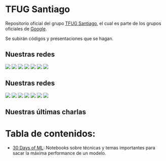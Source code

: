 # TFUG Santiago 
 Repositorio oficial del grupo [TFUG Santiago](https://www.meetup.com/es/TensorFlow-Santiago/), el cual es parte de los grupos oficiales de [Google](https://www.tensorflow.org/community/groups?authuser=1).
 
 Se subirán códigos y presentaciones que se hagan.
 
 ## Nuestras redes 
 [![][badge-meetup]][url-meetup] [![][badge-linkedin]][url-linkedin] [![][badge-youtube]][url-youtube] [![][badge-twitter]][url-twitter] [![][badge-slack]][url-slack] [![][badge-discord]][url-discord] [![][badge-telegram]][url-telegram]
 
 ## Nuestras redes 
 [![][badge-meetup-full]][url-meetup] [![][badge-linkedin-full]][url-linkedin] [![][badge-youtube-full]][url-youtube] [![][badge-twitter-full]][url-twitter] [![][badge-slack]][url-slack] [![][badge-discord-full]][url-discord] [![][badge-telegram-full]][url-telegram]

## Nuestras últimas charlas 
<!-- YOUTUBE:START -->
<!-- YOUTUBE:END -->
 
 # Tabla de contenidos:
 
 - [30 Days of ML](https://github.com/danpereda/TFUG_Santiago/tree/main/30%20Days%20of%20ML): Notebooks sobre técnicas y temas importantes para sacar la máxima performance de un modelo.

<!-- Badges and links -->
[badge-linkedin-full]: https://img.shields.io/static/v1?label=TensorFlow%20and%20ML%20User%20Group%20Santiago&message=LinkedIn&style=for-the-badge&logo=linkedin&color=0A66C2 
[badge-linkedin]: https://img.shields.io/static/v1?label=&message=LinkedIn&style=for-the-badge&logo=linkedin&color=0A66C2
[url-linkedin]: https://www.linkedin.com/company/tensorflow-user-group-santiago

[badge-slack]: https://img.shields.io/static/v1?label=%20&message=Slack&style=for-the-badge&logo=slack&color=4A154B 
[url-slack]: https://join.slack.com/t/tensorflow-chile/shared_invite/zt-wphk5zhv-A5YRRu3esCUHKRKC4rtTJg 

[badge-twitter-full]: https://img.shields.io/static/v1?label=@UserSantiago&message=Twitter&style=for-the-badge&logo=twitter&color=1DA1F2
[badge-twitter]: https://img.shields.io/static/v1?label&message=Twitter&style=for-the-badge&logo=twitter&color=1DA1F2&logoColor=white
[url-twitter]: https://twitter.com/UserSantiago 

[badge-telegram-full]: https://img.shields.io/static/v1?label=TensorFlow-Chile&message=Telegram&style=for-the-badge&logo=telegram&color=26A5E4 
[badge-telegram]: https://img.shields.io/static/v1?label=&message=Telegram&style=for-the-badge&logo=telegram&color=26A5E4
[url-telegram]: https://t.me/joinchat/3XBhc9ORx_4xYjc5

[badge-meetup-full]: https://img.shields.io/static/v1?label=TensorFlow%20Santiago&message=MeetUp&style=for-the-badge&logo=meetup&color=ED1C40 
[badge-meetup]: https://img.shields.io/static/v1?label=&message=MeetUp&style=for-the-badge&logo=meetup&color=ED1C40
[url-meetup]: https://www.meetup.com/TensorFlow-Santiago/

[badge-youtube-full]: https://img.shields.io/static/v1?label=TFUG%20Santiago%20Chile&message=YouTube&style=for-the-badge&logo=youtube&color=FF0000
[badge-youtube]: https://img.shields.io/static/v1?label=&message=YouTube&style=for-the-badge&logo=youtube&color=FF0000
[url-youtube]: https://www.youtube.com/channel/UC_O43Juzt06b9kgP0d-QgSQ 

[badge-discord-full]: https://img.shields.io/static/v1?label=TFUG%20Chile&message=Discord&style=for-the-badge&logo=discord&color=5865F2
[badge-discord]: https://img.shields.io/static/v1?label=&message=Discord&style=for-the-badge&logo=discord&color=5865F2&logoColor=white
[url-discord]: https://discord.gg/dcVsdjPT
